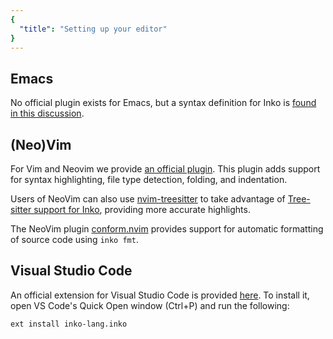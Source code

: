 ```yaml
---
{
  "title": "Setting up your editor"
}
---
```


## Emacs

No official plugin exists for Emacs, but a syntax definition for Inko is [found
in this discussion](https://github.com/orgs/inko-lang/discussions/697).

## (Neo)Vim

For Vim and Neovim we provide [an official
plugin](https://github.com/inko-lang/inko.vim). This plugin adds support for
syntax highlighting, file type detection, folding, and indentation.

Users of NeoVim can also use
[nvim-treesitter](https://github.com/nvim-treesitter/nvim-treesitter) to take
advantage of [Tree-sitter support for
Inko](https://github.com/inko-lang/tree-sitter-inko/), providing more accurate
highlights.

The NeoVim plugin [conform.nvim](https://github.com/stevearc/conform.nvim)
provides support for automatic formatting of source code using `inko fmt`.


## Visual Studio Code

An official extension for Visual Studio Code is provided
[here](https://marketplace.visualstudio.com/items?itemName=inko-lang.inko). To
install it, open VS Code's Quick Open window (Ctrl+P) and run the following:

```
ext install inko-lang.inko
```
